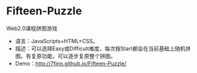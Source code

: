 # Fifteen-Puzzle
Web2.0课程拼图游戏

- 语言：JavaScripts+HTML+CSS。
- 描述：可以选择Easy或Difficult难度，每次按Start都会在当前基础上随机拼图。有复原功能，可以逐步复原整个拼图。
- Demo：http://7finn.github.io/Fifteen-Puzzle/
